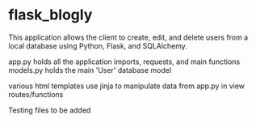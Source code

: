 # flask_blogly

This application allows the client to create, edit, and delete users from a local database using Python, Flask, and SQLAlchemy.

app.py holds all the application imports, requests, and main functions
models.py holds the main 'User' database model

various html templates use jinja to manipulate data from app.py in view routes/functions

Testing files to be added
